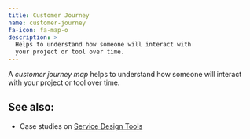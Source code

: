 ```yaml
---
title: Customer Journey
name: customer-journey
fa-icon: fa-map-o
description: >
  Helps to understand how someone will interact with
  your project or tool over time.
---
```


A *customer journey map* helps to understand how someone will interact with
your project or tool over time.

## See also:

* Case studies on [Service Design Tools](http://www.servicedesigntools.org/tools/8)
